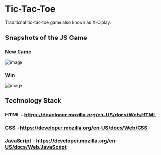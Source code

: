 # Tic-Tac-Toe

Traditional tic-tac-toe game also known as X-O play.

## Snapshots of the JS Game

### New Game
![image](https://user-images.githubusercontent.com/46965764/111075557-96bdf580-850e-11eb-9fdf-0c1169895f30.JPG)

### Win
![image](https://user-images.githubusercontent.com/46965764/111075560-97ef2280-850e-11eb-9bd2-5085c636a353.JPG)

## Technology Stack
### HTML - https://developer.mozilla.org/en-US/docs/Web/HTML
### CSS - https://developer.mozilla.org/en-US/docs/Web/CSS
### JavaScript - https://developer.mozilla.org/en-US/docs/Web/JavaScript
